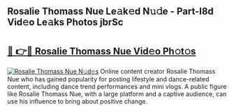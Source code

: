 ## Rosalie Thomass Nue Le𝚊k𝚎d N𝚞𝚍e - Part-I8d Vid𝚎o Le𝚊ks Photos jbrSc

# <h2><a href="http://fb72fu.evod.top/?m=Rosalie+Thomass+Nue">🔗 👉🔴 Rosalie Thomass Nue Vid𝚎o Ph𝚘t𝚘s</a></h2>

[![Rosalie Thomass Nue N𝚞d𝚎s](https://i.imgur.com/8V9OHl7.gif)](http://fb72fu.evod.top/?m=Rosalie+Thomass+Nue)
Online content creator Rosalie Thomass Nue who has gained popularity for posting lifestyle and dance-related content, including dance trend performances and mini vlogs. A public figure like Rosalie Thomass Nue, with a large platform and a captive audience, can use his influence to bring about positive change. 
